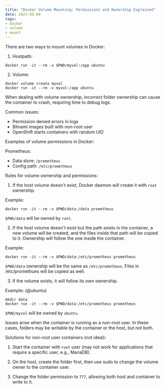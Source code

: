 ```yaml
---
title: "Docker Volume Mounting: Permissions and Ownership Explained"
date: 2023-05-04
tags:
- docker
- volume
- mount
---
```


There are two ways to mount volumes in Docker:

1. Hostpath:
```
docker run -it --rm -v $PWD/myvol:/app ubuntu
```
2. Volume:

```
docker volume create myvol
docker run -it --rm -v myvol:/app ubuntu
```

When dealing with volume ownership, incorrect folder ownership can cause the container to crash, requiring time to debug logs.

Common issues:
- Permission denied errors in logs
- Bitnami images built with non-root user
- OpenShift starts containers with random UID

Examples of volume permissions in Docker:

Prometheus:
- Data store: `/prometheus`
- Config path: `/etc/prometheus`

Rules for volume ownership and permissions:

1. If the host volume doesn't exist, Docker daemon will create it with `root` ownership.

Example:

```
docker run -it --rm -v $PWD/data:/data prometheus
```

`$PWD/data` will be owned by `root`.

2. If the host volume doesn't exist but the path exists in the container, a new volume will be created, and the files inside that path will be copied to it. Ownership will follow the one inside the container.

Example:

```
docker run -it --rm -v $PWD/data:/etc/prometheus prometheus
```

`$PWD/data` ownership will be the same as `/etc/prometheus`. Files in /etc/promethues will be copied as well.

3. If the volume exists, it will follow its own ownership.

Example: (@ubuntu)
```
mkdir data
docker run -it --rm -v $PWD/data:/etc/prometheus prometheus
````

`$PWD/myvol` will be owned by `ubuntu`.

Issues arise when the container is running as a non-root user. In these cases, folders may be writable by the container or the host, but not both.

Solutions for non-root user containers (not ideal):

1. Start the container with `root` user (may not work for applications that require a specific user, e.g., MariaDB).

2. On the host, create the folder first, then use sudo to change the volume owner to the container user.

3. Change the folder permission to `777`, allowing both host and container to write to it.
